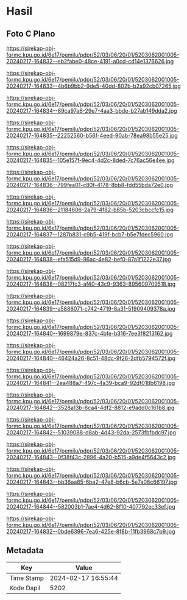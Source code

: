 # Hasil

## Foto C Plano

https://sirekap-obj-formc.kpu.go.id/6e17/pemilu/pdpr/52/03/06/20/01/5203062001005-20240217-164832--eb2fabe0-48ce-4191-a0cd-cd14e1376626.jpg

https://sirekap-obj-formc.kpu.go.id/6e17/pemilu/pdpr/52/03/06/20/01/5203062001005-20240217-164833--4b6b9bb2-9de5-40dd-802b-b2a92cb07265.jpg

https://sirekap-obj-formc.kpu.go.id/6e17/pemilu/pdpr/52/03/06/20/01/5203062001005-20240217-164834--89ca97a6-29e7-4aa3-bbde-b27ab149dda2.jpg

https://sirekap-obj-formc.kpu.go.id/6e17/pemilu/pdpr/52/03/06/20/01/5203062001005-20240217-164835--22252560-b56f-4eed-90ab-78ea98b55e25.jpg

https://sirekap-obj-formc.kpu.go.id/6e17/pemilu/pdpr/52/03/06/20/01/5203062001005-20240217-164835--105e157f-9ec4-4d2c-8ded-7c76ac56e4ee.jpg

https://sirekap-obj-formc.kpu.go.id/6e17/pemilu/pdpr/52/03/06/20/01/5203062001005-20240217-164836--799fea01-c80f-4178-8bb8-fdd55bda72e0.jpg

https://sirekap-obj-formc.kpu.go.id/6e17/pemilu/pdpr/52/03/06/20/01/5203062001005-20240217-164836--21184606-2a79-4f82-b85b-5203cbccfc15.jpg

https://sirekap-obj-formc.kpu.go.id/6e17/pemilu/pdpr/52/03/06/20/01/5203062001005-20240217-164837--1287b831-c9b5-419f-bcb7-b5e7fdec5960.jpg

https://sirekap-obj-formc.kpu.go.id/6e17/pemilu/pdpr/52/03/06/20/01/5203062001005-20240217-164838--efa515d9-96ac-4e82-bef0-87a1f1222e37.jpg

https://sirekap-obj-formc.kpu.go.id/6e17/pemilu/pdpr/52/03/06/20/01/5203062001005-20240217-164838--08217fc3-af40-43c9-9363-895609709518.jpg

https://sirekap-obj-formc.kpu.go.id/6e17/pemilu/pdpr/52/03/06/20/01/5203062001005-20240217-164839--a5886071-c742-4719-8a31-51909409378a.jpg

https://sirekap-obj-formc.kpu.go.id/6e17/pemilu/pdpr/52/03/06/20/01/5203062001005-20240217-164840--1699879e-837c-4bfe-b316-7ee3f8213162.jpg

https://sirekap-obj-formc.kpu.go.id/6e17/pemilu/pdpr/52/03/06/20/01/5203062001005-20240217-164840--46424a26-8c51-48dc-9f26-2dfb5794572f.jpg

https://sirekap-obj-formc.kpu.go.id/6e17/pemilu/pdpr/52/03/06/20/01/5203062001005-20240217-164841--2ea488a7-497c-4a39-bca9-92df018b6198.jpg

https://sirekap-obj-formc.kpu.go.id/6e17/pemilu/pdpr/52/03/06/20/01/5203062001005-20240217-164842--3528a13b-6ca4-4df2-8812-e9add0c161b8.jpg

https://sirekap-obj-formc.kpu.go.id/6e17/pemilu/pdpr/52/03/06/20/01/5203062001005-20240217-164842--51039088-d8ab-4d43-92da-2573fbfbdc97.jpg

https://sirekap-obj-formc.kpu.go.id/6e17/pemilu/pdpr/52/03/06/20/01/5203062001005-20240217-164843--0f38f43c-2896-4a20-b515-a9de4f5643c2.jpg

https://sirekap-obj-formc.kpu.go.id/6e17/pemilu/pdpr/52/03/06/20/01/5203062001005-20240217-164843--bb36aa85-6ba2-47e8-b6cb-5e7a08c66197.jpg

https://sirekap-obj-formc.kpu.go.id/6e17/pemilu/pdpr/52/03/06/20/01/5203062001005-20240217-164844--582003b1-7ae4-4d62-8f10-407792ec33ef.jpg

https://sirekap-obj-formc.kpu.go.id/6e17/pemilu/pdpr/52/03/06/20/01/5203062001005-20240217-164832--0bde6396-7ea6-425e-8f8b-11fb3968c7b9.jpg


## Metadata

| Key        | Value               |
| ---------- | ------------------- |
| Time Stamp | 2024-02-17 16:55:44 |
| Kode Dapil | 5202                |



